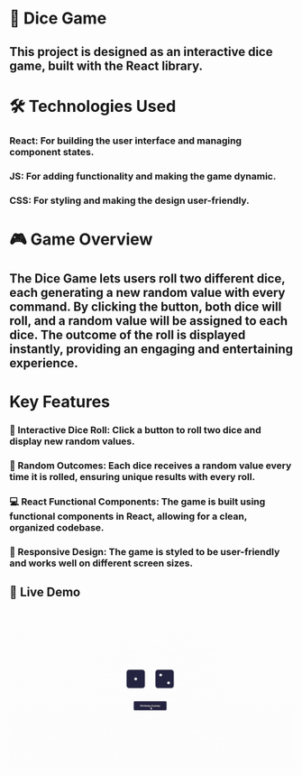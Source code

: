 # 🎲 Dice Game

<h2>This project is designed as an interactive dice game, built with the React library.</h2>

# 🛠️ Technologies Used

<h3><b>React:</b> For building the user interface and managing component states.</h3>
<h3><b>JS:</b> For adding functionality and making the game dynamic.</h3>
<h3><b>CSS:</b> For styling and making the design user-friendly.</h3>

# 🎮 Game Overview

<h2>The Dice Game lets users roll two different dice, each generating a new random value with every command. By clicking the button, both dice will roll, and a random value will be assigned to each dice. The outcome of the roll is displayed instantly, providing an engaging and entertaining experience.</h2>

# Key Features

<h3><b>🎲 Interactive Dice Roll:</b> Click a button to roll two dice and display new random values.</h3>

<h3><b>🔄 Random Outcomes:</b> Each dice receives a random value every time it is rolled, ensuring unique results with every roll.</h3>

<h3><b>💻 React Functional Components:</b> The game is built using functional components in React, allowing for a clean, organized codebase.</h3>

<h3><b>📱 Responsive Design:</b> The game is styled to be user-friendly and works well on different screen sizes.</h3>

## 🚀 Live Demo

![](dice.gif)
